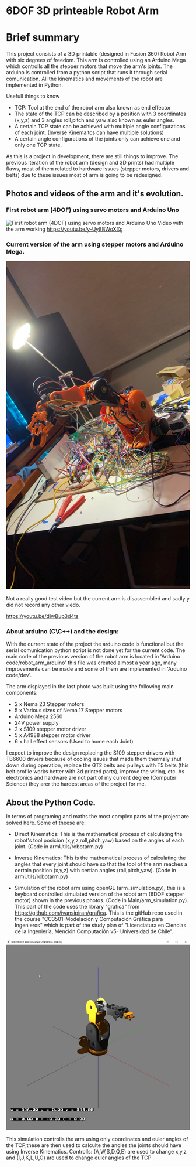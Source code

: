 # 6DOF 3D printeable Robot Arm

# Brief summary 
<p> This project consists of a 3D printable (designed in Fusion 360) Robot Arm with six degrees of freedom. This arm is controlled using an Arduino Mega which controlls all the stepper motors that move the arm's joints. The arduino is controlled from a python script that runs it through serial comunication. All the kinematics and movements of the robot are implemented in Python.
</p>

<p>Usefull things to know</p>

- TCP: Tool at the end of the robot arm also known as end effector
- The state of the TCP can be described by a position with 3 coordinates (x,y,z) and 3 angles
roll,pitch and yaw also known as euler angles.
- A certain TCP state can be achieved with multiple angle configurations of each joint. (Inverse Kinemaitcs can have multiple solutions)
- A certain angle configurations of the joints only can achieve one and only one TCP state.


<p> As this is a project in development, there are still things to improve. The previous iteration of the robot arm (design and 3D prints) had multiple flaws, most of them related to hardware issues (stepper motors, drivers and belts) due to these issues most of arm is going to be redesigned.
</p>

## Photos and videos of the arm and it's evolution.

### First robot arm (4DOF) using servo motors and Arduino Uno
![First robot arm (4DOF) using servo motors and Arduino Uno](https://github.com/alberto-abarzua/robot_arm/blob/main/media/servo_arm_1.JPG?raw=true)
Video with the arm working
<https://youtu.be/y-Uy8BWoXXg>

### Current version of the arm using stepper motors and Arduino Mega.
![Current version of the arm using servo motors.](/media/stepper_arm_1.JPG)
<p>
Not a really good test video but the current arm is disassembled and sadly y did not 
record any other viedo.
</p>

<https://youtu.be/dIwBup3d4ts>

### About arduino (C\C++) and the design:
<p> With the current state of the project the arduino code is functional but the serial comunication python script is not done yet for the current code. The main code of the previous version of the robot arm is located in 'Arduino code/robot_arm_arduino' this file was created almost a year ago, many improvements can be made and some of them are implemented in 'Arduino code/dev'.</p>
<p>The arm displayed in the last photo was built using the following main components:</p>

- 2 x Nema 23 Stepper motors
- 5 x Various sizes of Nema 17 Stepper motors
- Arduino Mega 2560
- 24V power supply
- 2 x S109 stepper motor driver 
- 5 x A4988 stepper motor driver
- 6 x hall effect sensors (Used to home each Joint)

<p> I expect to improve the design replacing the S109 stepper drivers with TB6600 drivers because of cooling issues that made them thermaly shut down during operation, replace the GT2 belts and pulleys with T5 belts (this belt profile works better with 3d printed parts), improve the wiring, etc. As electronics and hardware are not part of my current degree (Computer Science) they arer the hardest areas of the project for me.</p>

## About the Python Code.

<p> In terms of programing and maths the most complex parts of the project are solved here. Some of theese are:</p>

- Direct Kinematics: This is the mathematical process of calculating the robot's tool posicion (x,y,z,roll,pitch,yaw) based on the angles of each joint. (Code in armUtils/robotarm.py)

- Inverse Kinematics: This is the mathematical process of calculating the angles that every joint should have so that the tool of the arm reaches a certain position (x,y,z) with certian angles (roll,pitch,yaw). (Code in armUtils/robotarm.py)
- Simulation of the robot arm using openGL (arm_simulation.py), this is a keyboard controlled simulated version of the robot arm (6DOF stepper motor) shown in the previous photos. (Code in Main/arm_simulation.py). This part of the code uses the library "grafica" from <https://github.com/ivansipiran/grafica>. This is the gitHub repo used in the course "CC3501-Modelación y Computación Gráfica para Ingenieros" which is part of the study plan of "Licenciatura en Ciencias de la Ingeniería, Mención Computación v5- Universidad de Chile".    

![Simulation](\media\simulation.JPG)

<p>This simulation controlls the arm using only coordinates and euler angles of the TCP,these are then used to calculte the angles the joints should have using Inverse Kinematics. Controlls: (A,W,S,D,Q,E) are used to change x,y,z and (I,J,K,L,U,O) are used to change euler angles of the TCP </p>



